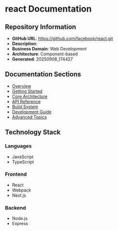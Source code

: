 # react Documentation

## Repository Information

- **GitHub URL**: https://github.com/facebook/react.git
- **Description**: 
- **Business Domain**: Web Development
- **Architecture**: Component-based
- **Generated**: 20250908_174427

## Documentation Sections

- [Overview](Overview.md)
- [Getting Started](Getting_Started.md)
- [Core Architecture](Core_Architecture.md)
- [API Reference](API_Reference.md)
- [Build System](Build_System.md)
- [Development Guide](Development_Guide.md)
- [Advanced Topics](Advanced_Topics.md)

## Technology Stack

### Languages
- JavaScript
- TypeScript

### Frontend
- React
- Webpack
- Next.js

### Backend
- Node.js
- Express


